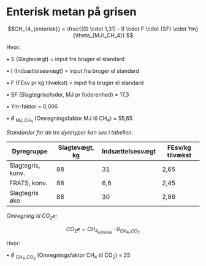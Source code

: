 # **Enterisk metan på grisen**

$$CH_{4_{enterisk}} = \frac{((S \cdot 1,31) - I) \cdot F \cdot {SF} \cdot Ym}{\theta_{MJ\_CH_4}} $$

Hvor: 

•	S (Slagtevægt) = input fra bruger el standard

•	I (Indsættelsesvægt) = input fra bruger el standard

•	F (FEsv pr kg tilvækst) = input fra bruger el standard

•	SF (Slagtegrisefoder, MJ pr foderenhed) = 17,3 

•	Ym-faktor = 0,006

•	$\theta$ <sub>MJ_CH<sub>4</sub></sub> (Omregningsfaktor MJ til CH<sub>4</sub>) = 55,65

*Standarder for de tre dyretyper kan ses i tabellen:*

| Dyregruppe | Slagtevægt, kg | Indsættelsesvægt | FEsv/kg tilvækst |
|---|---|---|---|
|Slagtegris, konv.|88|31|2,65|
|FRATS, konv.|88|6,6|2,45|
|Slagtegris øko|88|30|2,89|


*Omregning til CO<sub>2</sub>e:*

$$CO_2e = CH_{4_{enterisk}} \cdot 	\theta_{CH_4\_CO_2} $$

Hvor: 

•	$\theta$ <sub>CH<sub>4</sub>_CO<sub>2</sub></sub> (Omregningsfaktor CH<sub>4</sub> til CO<sub>2</sub>) = 25